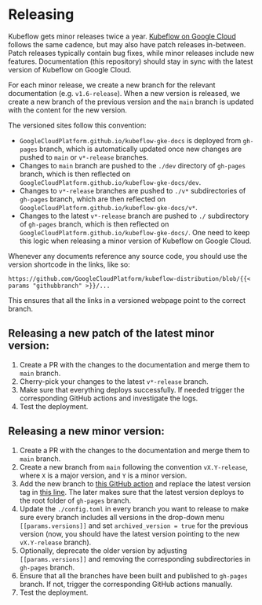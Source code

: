 # Releasing

Kubeflow gets minor releases twice a year. [Kubeflow on Google Cloud](https://github.com/GoogleCloudPlatform/kubeflow-distribution) follows the same cadence, but may also have patch releases in-between. Patch releases typically contain bug fixes, while minor releases include new features. Documentation (this repository) should stay in sync with the latest version of Kubeflow on Google Cloud.

For each minor release, we create a new branch for the relevant documentation (e.g. `v1.6-release`). When a new version is released, we create a new branch of the previous version and the `main` branch is updated with the content for the new version.

The versioned sites follow this convention:

* `GoogleCloudPlatform.github.io/kubeflow-gke-docs` is deployed from `gh-pages` branch, which is automatically updated once new changes are pushed to `main` or `v*-release` branches.
* Changes to `main` branch are pushed to the `./dev` directory of `gh-pages` branch, which is then reflected on `GoogleCloudPlatform.github.io/kubeflow-gke-docs/dev`.
* Changes to `v*-release` branches are pushed to `./v*` subdirectories of `gh-pages` branch, which are then reflected on `GoogleCloudPlatform.github.io/kubeflow-gke-docs/v*`.
* Changes to the latest `v*-release` branch are pushed to `./` subdirectory of `gh-pages` branch, which is then reflected on `GoogleCloudPlatform.github.io/kubeflow-gke-docs/`. One need to keep this logic when releasing a minor version of Kubeflow on Google Cloud.

Whenever any documents reference any source code, you should use the version shortcode in the links, like so:

```
https://github.com/GoogleCloudPlatform/kubeflow-distribution/blob/{{< params "githubbranch" >}}/...
```

This ensures that all the links in a versioned webpage point to the correct branch.

## Releasing a new patch of the latest minor version:

1. Create a PR with the changes to the documentation and merge them to `main` branch.
2. Cherry-pick your changes to the latest `v*-release` branch.
3. Make sure that everything deploys successfully. If needed trigger the corresponding GitHub actions and investigate the logs.
4. Test the deployment.

## Releasing a new minor version:

1. Create a PR with the changes to the documentation and merge them to `main` branch.
2. Create a new branch from `main` following the convention `vX.Y-release`, where `X` is a major version, and `Y` is a minor version.
3. Add the new branch to [this GitHub action](.github/workflows/hugo-build-deploy-on-push.yml#L6) and replace the latest version tag in [this line](.github/workflows/hugo-build-deploy-on-push.yml#L56). The later makes sure that the latest version deploys to the root folder of `gh-pages` branch.
4. Update the `./config.toml` in every branch you want to release to make sure every branch includes all versions in the drop-down menu `[[params.versions]]` and set `archived_version = true` for the previous version (now, you should have the latest version pointing to the new `vX.Y-release` branch).
5. Optionally, deprecate the older version by adjusting `[[params.versions]]` and removing the corresponding subdirectories in `gh-pages` branch.
6. Ensure that all the branches have been built and published to `gh-pages` branch. If not, trigger the corresponding GitHub actions manually.
7. Test the deployment.
